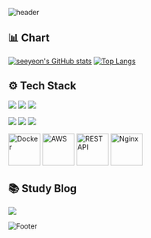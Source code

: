 ![header](https://capsule-render.vercel.app/api?type=waving&color=bffe86&height=200&section=header&text=Good%20to%20see%20you%20%F0%9F%91%80)

## 📊 Chart </h2>

[![seeyeon's GitHub stats](https://github-readme-stats.vercel.app/api?username=seeyeon)](https://github.com/anuraghazra/github-readme-stats)
[![Top Langs](https://github-readme-stats.vercel.app/api/top-langs/?username=seeyeon&layout=compact)](https://github.com/anuraghazra/github-readme-stats)
 
 
## ⚙ Tech Stack</h2>

<p align="left">
  <img src="https://img.shields.io/badge/java-007396?style=for-the-badge&logo=java&logoColor=white"/>
  <img src="https://img.shields.io/badge/mysql-4479A1?style=for-the-badge&logo=mysql&logoColor=white"/>
  <img src="https://img.shields.io/badge/springboot-6DB33F?style=for-the-badge&logo=springboot&logoColor=white"/>
</p>

<p align="left">
  <img src="https://img.shields.io/badge/linux-FCC624?style=for-the-badge&logo=linux&logoColor=black">
  <img src="https://img.shields.io/badge/github-181717?style=for-the-badge&logo=github&logoColor=white">
  <img src="https://img.shields.io/badge/git-F05032?style=for-the-badge&logo=git&logoColor=white">
</p>

<p align="left">
  <img src="https://techstack-generator.vercel.app/docker-icon.svg" alt="Docker" width="65" height="65" />
  <img src="https://techstack-generator.vercel.app/aws-icon.svg" alt="AWS" width="65" height="65" />
  <img src="https://techstack-generator.vercel.app/restapi-icon.svg" alt="REST API" width="65" height="65" />
  <img src="https://techstack-generator.vercel.app/nginx-icon.svg" alt="Nginx" width="65" height="65" />
</p>




## 📚 Study Blog </h2>

<a href="https://velog.io/@se_kite"><img src="https://img.shields.io/badge/Velog-3DDC84?style=flat-square&logo=Blogger&logoColor=white"/></a>


![Footer](https://capsule-render.vercel.app/api?type=waving&color=bffe86&height=200&section=footer)

<!--
**seeyeon/seeyeon** is a ✨ _special_ ✨ repository because its `README.md` (this file) appears on your GitHub profile.

Here are some ideas to get you started:

- 🔭 I’m currently working on ...
- 🌱 I’m currently learning ...
- 👯 I’m looking to collaborate on ...
- 🤔 I’m looking for help with ...
- 💬 Ask me about ...
- 📫 How to reach me: ...
- 😄 Pronouns: ...
- ⚡ Fun fact: ...
-->

